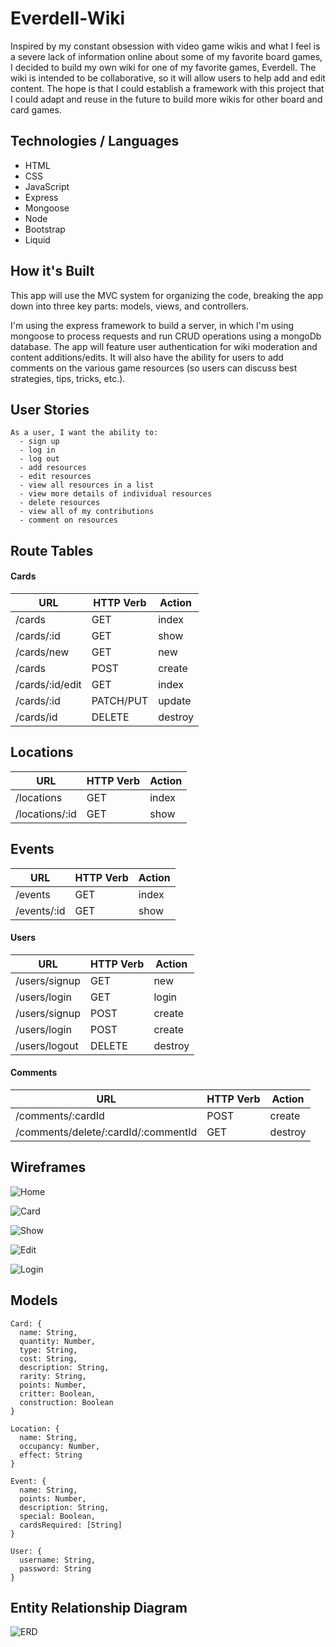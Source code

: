 # Everdell-Wiki

  Inspired by my constant obsession with video game wikis and what I feel is a severe lack of information online about some of my favorite board games, I decided to build my own wiki for one of my favorite games, Everdell. The wiki is intended to be collaborative, so it will allow users to help add and edit content. The hope is that I could establish a framework with this project that I could adapt and reuse in the future to build more wikis for other board and card games. 

## Technologies / Languages

- HTML
- CSS
- JavaScript
- Express
- Mongoose 
- Node
- Bootstrap
- Liquid

## How it's Built

This app will use the MVC system for organizing the code, breaking the app down into three key parts: models, views, and controllers.

I'm using the express framework to build a server, in which I'm using mongoose to process requests and run CRUD operations using a mongoDb database. The app will feature user authentication for wiki moderation and content additions/edits. It will also have the ability for users to add comments on the various game resources (so users can discuss best strategies, tips, tricks, etc.).

## User Stories

```
As a user, I want the ability to: 
  - sign up
  - log in
  - log out
  - add resources
  - edit resources
  - view all resources in a list
  - view more details of individual resources
  - delete resources
  - view all of my contributions
  - comment on resources
```

## Route Tables

#### Cards

| **URL**         | **HTTP Verb** | **Action** |
|-----------------|---------------|------------|
| /cards          | GET           | index
| /cards/:id      | GET           | show
| /cards/new      | GET           | new
| /cards          | POST          | create
| /cards/:id/edit | GET           | index
| /cards/:id      | PATCH/PUT     | update
| /cards/id       | DELETE        | destroy

## Locations

| **URL**         | **HTTP Verb** | **Action** |
|-----------------|---------------|------------|
| /locations      | GET           | index
| /locations/:id  | GET           | show

## Events

| **URL**         | **HTTP Verb** | **Action** |
|-----------------|---------------|------------|
| /events         | GET           | index
| /events/:id     | GET           | show

#### Users

| **URL**        | **HTTP Verb** | **Action** |
|----------------|---------------|------------|
| /users/signup  | GET           | new        |
| /users/login   | GET           | login      |
| /users/signup  | POST          | create     |
| /users/login   | POST          | create     |
| /users/logout  | DELETE        | destroy    |

#### Comments

| **URL**                             | **HTTP Verb** | **Action** |
|-------------------------------------|---------------|------------|
| /comments/:cardId                   | POST          | create     |
| /comments/delete/:cardId/:commentId | GET           | destroy    |

## Wireframes

![Home](images/HOME.png)

![Card](images/CARDS.png)

![Show](images/SHOW%20-%20CARD.png)

![Edit](images/EDIT%20-%20CARD.png)

![Login](images/LOG%20IN.png)

## Models

```
Card: {
  name: String,
  quantity: Number,
  type: String,
  cost: String,
  description: String,
  rarity: String,
  points: Number,
  critter: Boolean,
  construction: Boolean
}

Location: {
  name: String,
  occupancy: Number,
  effect: String
}

Event: {
  name: String,
  points: Number,
  description: String,
  special: Boolean,
  cardsRequired: [String]
}

User: {
  username: String,
  password: String
}
```

## Entity Relationship Diagram

![ERD](images/Wiki%20ERD.png)


